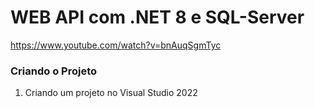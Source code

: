 # WEB API com .NET 8 e SQL-Server

https://www.youtube.com/watch?v=bnAuqSgmTyc

### Criando o Projeto

1) Criando um projeto no Visual Studio 2022
